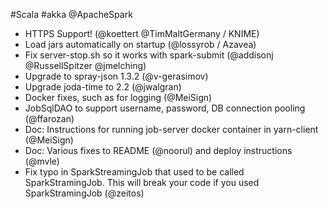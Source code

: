 #Scala #akka @ApacheSpark

* HTTPS Support! (@koettert @TimMaltGermany / KNIME)
* Load jars automatically on startup (@lossyrob / Azavea)
* Fix server-stop.sh so it works with spark-submit (@addisonj @RussellSpitzer @jmelching)
* Upgrade to spray-json 1.3.2 (@v-gerasimov)
* Upgrade joda-time to 2.2 (@jwalgran)
* Docker fixes, such as for logging (@MeiSign)
* JobSqlDAO to support username, password, DB connection pooling (@ffarozan)
* Doc: Instructions for running job-server docker container in yarn-client (@MeiSign)
* Doc: Various fixes to README (@noorul) and deploy instructions (@mvle)
* Fix typo in SparkStreamingJob that used to be called SparkStramingJob. This will break your code if you used SparkStramingJob (@zeitos)
 
